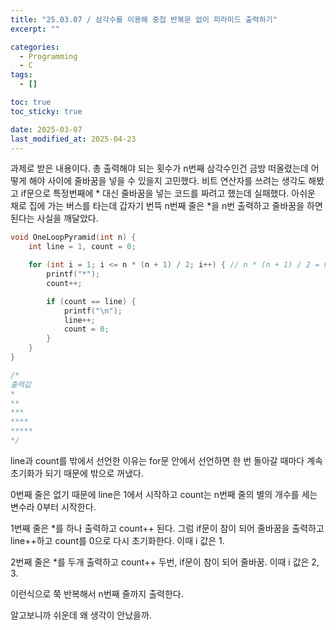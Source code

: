 ```yaml
---
title: "25.03.07 / 삼각수를 이용해 중첩 반복문 없이 피라미드 출력하기"
excerpt: ""

categories:
  - Programming
  - C
tags:
  - []

toc: true
toc_sticky: true

date: 2025-03-07
last_modified_at: 2025-04-23
---
```


과제로 받은 내용이다. 총 출력해야 되는 횟수가 n번째 삼각수인건 금방 떠올렸는데 어떻게 해야 사이에 줄바꿈을 넣을 수 있을지 고민했다. 비트 연산자를 쓰려는 생각도 해봤고 if문으로 특정번째에 \* 대신 줄바꿈을 넣는 코드를 짜려고 했는데 실패했다. 아쉬운 채로 집에 가는 버스를 타는데 갑자기 번뜩 n번째 줄은 \*을 n번 출력하고 줄바꿈을 하면 된다는 사실을 깨달았다.

```c
void OneLoopPyramid(int n) {
    int line = 1, count = 0;

    for (int i = 1; i <= n * (n + 1) / 2; i++) { // n * (n + 1) / 2 = n번째 삼각수를 구하는 방법
        printf("*");
        count++;

        if (count == line) {
            printf("\n");
            line++;
            count = 0;
        }
    }
}

/*
출력값
*
**
***
****
*****
*/
```

line과 count를 밖에서 선언한 이유는 for문 안에서 선언하면 한 번 돌아갈 때마다 계속 초기화가 되기 때문에 밖으로 꺼냈다.

0번째 줄은 없기 때문에 line은 1에서 시작하고 count는 n번째 줄의 별의 개수를 세는 변수라 0부터 시작한다.

1번째 줄은 \*를 하나 출력하고 count++ 된다. 그럼 if문이 참이 되어 줄바꿈을 출력하고 line++하고 count를 0으로 다시 초기화한다. 이때 i 값은 1.

2번째 줄은 \*를 두개 출력하고 count++ 두번, if문이 참이 되어 줄바꿈. 이때 i 값은 2, 3.

이런식으로 쭉 반복해서 n번째 줄까지 출력한다.

알고보니까 쉬운데 왜 생각이 안났을까.
